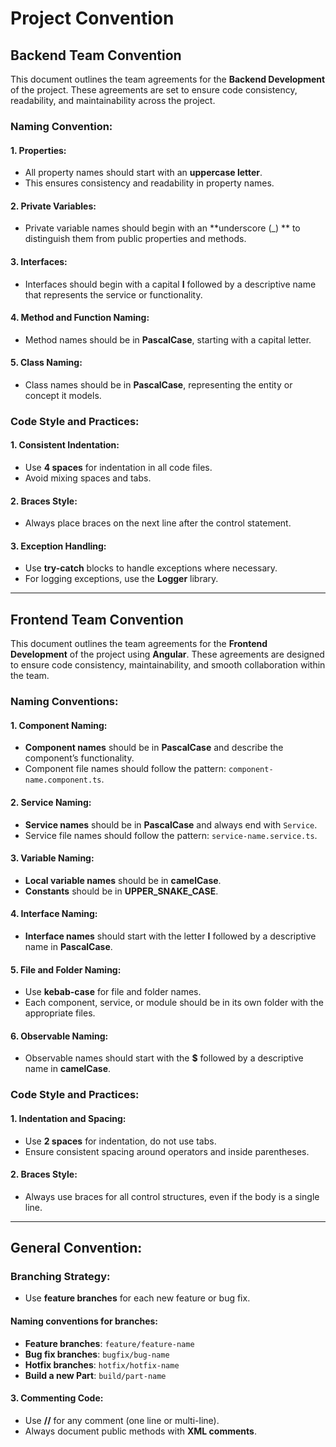 # Project Convention

## Backend Team Convention

This document outlines the team agreements for the **Backend Development** of the project. These agreements are set to ensure code consistency, readability, and maintainability across the project.

### Naming Convention:

#### 1. Properties:
- All property names should start with an **uppercase letter**.
- This ensures consistency and readability in property names.

#### 2. Private Variables:
- Private variable names should begin with an **underscore (_) ** to distinguish them from public properties and methods.

#### 3. Interfaces:
- Interfaces should begin with a capital **I** followed by a descriptive name that represents the service or functionality.

#### 4. Method and Function Naming:
- Method names should be in **PascalCase**, starting with a capital letter.

#### 5. Class Naming:
- Class names should be in **PascalCase**, representing the entity or concept it models.

### Code Style and Practices:

#### 1. Consistent Indentation:
- Use **4 spaces** for indentation in all code files.
- Avoid mixing spaces and tabs.

#### 2. Braces Style:
- Always place braces on the next line after the control statement.

#### 3. Exception Handling:
- Use **try-catch** blocks to handle exceptions where necessary.
- For logging exceptions, use the **Logger** library.

---

## Frontend Team Convention

This document outlines the team agreements for the **Frontend Development** of the project using **Angular**. These agreements are designed to ensure code consistency, maintainability, and smooth collaboration within the team.

### Naming Conventions:

#### 1. Component Naming:
- **Component names** should be in **PascalCase** and describe the component’s functionality.
- Component file names should follow the pattern: `component-name.component.ts`.

#### 2. Service Naming:
- **Service names** should be in **PascalCase** and always end with `Service`.
- Service file names should follow the pattern: `service-name.service.ts`.

#### 3. Variable Naming:
- **Local variable names** should be in **camelCase**.
- **Constants** should be in **UPPER_SNAKE_CASE**.

#### 4. Interface Naming:
- **Interface names** should start with the letter **I** followed by a descriptive name in **PascalCase**.

#### 5. File and Folder Naming:
- Use **kebab-case** for file and folder names.
- Each component, service, or module should be in its own folder with the appropriate files.

#### 6. Observable Naming:
- Observable names should start with the **$** followed by a descriptive name in **camelCase**.

### Code Style and Practices:

#### 1. Indentation and Spacing:
- Use **2 spaces** for indentation, do not use tabs.
- Ensure consistent spacing around operators and inside parentheses.

#### 2. Braces Style:
- Always use braces for all control structures, even if the body is a single line.

---

## General Convention:

### Branching Strategy:
- Use **feature branches** for each new feature or bug fix.

#### Naming conventions for branches:
- **Feature branches**: `feature/feature-name`
- **Bug fix branches**: `bugfix/bug-name`
- **Hotfix branches**: `hotfix/hotfix-name`
- **Build a new Part**: `build/part-name`

#### 3. Commenting Code:
- Use **//** for any comment (one line or multi-line).
- Always document public methods with **XML comments**.
